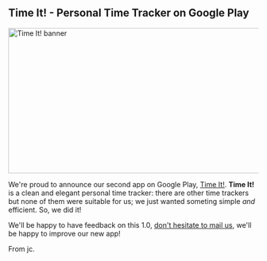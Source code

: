## Time It! - Personal Time Tracker on Google Play

<a href="https://play.google.com/store/apps/details?id=com.manbolo.timeit&amp;referrer=utm_source%3Dmanboloblog"><img src="http://blog.manbolo.com/2013/02/22/timeit.png" alt="Time It! banner" width="600" height="293"></a>

We're proud to announce our second app on Google Play, [Time It!][].
__Time It!__ is a clean and elegant personal time tracker: there are other time trackers but none of them were suitable for us; we just wanted someting simple _and_ efficient. So, we did it!

We'll be happy to have feedback on this 1.0, 
<a href="mailto:contact@manbolo.com?Subject=Time%20It">don't hesitate to mail us</a>, we'll be happy to improve our new app!

From jc.

[Time It! banner]: timeit.png
[Time It!]: https://play.google.com/store/apps/details?id=com.manbolo.timeit&referrer=utm_source%3Dmanboloblog